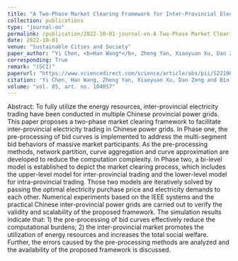```yaml
---
title: "A Two-Phase Market Clearing Framework for Inter-Provincial Electricity Trading in Chinese Power Grids"
collection: publications
type: "journal-en"
permalink: /publication/2022-10-01-journal-en-A Two-Phase Market Clearing Framework for Inter-Provincial Electricity Trading in Chinese Power Grids
date: 2022-10-01
venue: "Sustainable Cities and Society"
paper_author: "Yi Chen, <b>Han Wang*</b>, Zheng Yan, Xiaoyuan Xu, Dan Zeng, Bin Ma"
corresponding: True
remark: "(SCI)"
paperurl: "https://www.sciencedirect.com/science/article/abs/pii/S2210670722003754"
citation: 'Yi Chen, Han Wang, Zheng Yan, Xiaoyuan Xu, Dan Zeng and Bin Ma, "A Two-Phase Market Clearing Framework for Inter-Provincial Electricity Trading in Chinese Power Grids," <i>Sustainable Cities and Society</i>, vol. 85, pp. 104057, 2022.'
volume: "vol. 85, art. no. 104057"
---
```


Abstract:
To fully utilize the energy resources, inter-provincial electricity trading have been conducted in multiple Chinese provincial power grids. This paper proposes a two-phase market clearing framework to facilitate inter-provincial electricity trading in Chinese power grids. In Phase one, the pre-processing of bid curves is implemented to address the multi-segment bid behaviors of massive market participants. As the pre-processing methods, network partition, curve aggregation and curve approximation are developed to reduce the computation complexity. In Phase two, a bi-level model is established to depict the market clearing process, which includes the upper-level model for inter-provincial trading and the lower-level model for intra-provincial trading. Those two models are iteratively solved by passing the optimal electricity purchase price and electricity demands to each other. Numerical experiments based on the IEEE systems and the practical Chinese inter-provincial power grids are carried out to verify the validity and scalability of the proposed framework. The simulation results indicate that: 1) the pre-processing of bid curves effectively reduce the computational burdens; 2) the inter-provincial market promotes the utilization of energy resources and increases the total social welfare. Further, the errors caused by the pre-processing methods are analyzed and the availability of the proposed framework is discussed.

